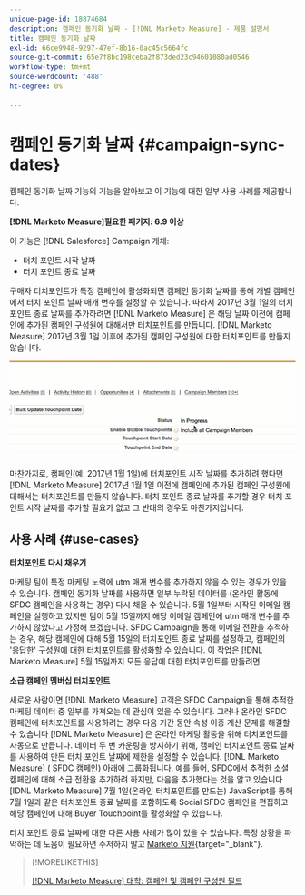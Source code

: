 ```yaml
---
unique-page-id: 18874684
description: 캠페인 동기화 날짜 - [!DNL Marketo Measure] - 제품 설명서
title: 캠페인 동기화 날짜
exl-id: 66ce9948-9297-47ef-8b16-0ac45c5664fc
source-git-commit: 65e7f8bc198ceba2f873ded23c94601080ad0546
workflow-type: tm+mt
source-wordcount: '488'
ht-degree: 0%

---
```


# 캠페인 동기화 날짜 {#campaign-sync-dates}

캠페인 동기화 날짜 기능의 기능을 알아보고 이 기능에 대한 일부 사용 사례를 제공합니다.

**[!DNL Marketo Measure]필요한 패키지: 6.9 이상**

이 기능은 [!DNL Salesforce] Campaign 개체:

* 터치 포인트 시작 날짜
* 터치 포인트 종료 날짜

구매자 터치포인트가 특정 캠페인에 활성화되면 캠페인 동기화 날짜를 통해 개별 캠페인에서 터치 포인트 날짜 매개 변수를 설정할 수 있습니다. 따라서 2017년 3월 1일의 터치포인트 종료 날짜를 추가하려면 [!DNL Marketo Measure] 은 해당 날짜 이전에 캠페인에 추가된 캠페인 구성원에 대해서만 터치포인트를 만듭니다. [!DNL Marketo Measure] 2017년 3월 1일 이후에 추가된 캠페인 구성원에 대한 터치포인트를 만들지 않습니다.

![](assets/1.gif)

마찬가지로, 캠페인(예: 2017년 1월 1일)에 터치포인트 시작 날짜를 추가하려 했다면 [!DNL Marketo Measure] 2017년 1월 1일 이전에 캠페인에 추가된 캠페인 구성원에 대해서는 터치포인트를 만들지 않습니다. 터치 포인트 종료 날짜를 추가할 경우 터치 포인트 시작 날짜를 추가할 필요가 없고 그 반대의 경우도 마찬가지입니다.

## 사용 사례 {#use-cases}

**터치포인트 다시 채우기**

마케팅 팀이 특정 마케팅 노력에 utm 매개 변수를 추가하지 않을 수 있는 경우가 있을 수 있습니다. 캠페인 동기화 날짜를 사용하면 일부 누락된 데이터를 (온라인 활동에 SFDC 캠페인을 사용하는 경우) 다시 채울 수 있습니다. 5월 1일부터 시작된 이메일 캠페인을 실행하고 있지만 팀이 5월 15일까지 해당 이메일 캠페인에 utm 매개 변수를 추가하지 않았다고 가정해 보겠습니다. SFDC Campaign을 통해 이메일 전환을 추적하는 경우, 해당 캠페인에 대해 5월 15일의 터치포인트 종료 날짜를 설정하고, 캠페인의 &#39;응답한&#39; 구성원에 대한 터치포인트를 활성화할 수 있습니다. 이 작업은 [!DNL Marketo Measure] 5월 15일까지 모든 응답에 대한 터치포인트를 만들려면

**소급 캠페인 멤버십 터치포인트**

새로운 사람이면 [!DNL Marketo Measure] 고객은 SFDC Campaign을 통해 추적한 마케팅 데이터 중 일부를 가져오는 데 관심이 있을 수 있습니다. 그러나 온라인 SFDC 캠페인에 터치포인트를 사용하려는 경우 다음 기간 동안 속성 이중 계산 문제를 해결할 수 있습니다 [!DNL Marketo Measure] 은 온라인 마케팅 활동을 위해 터치포인트를 자동으로 만듭니다. 데이터 두 번 카운팅을 방지하기 위해, 캠페인 터치포인트 종료 날짜를 사용하여 만든 터치 포인트 날짜에 제한을 설정할 수 있습니다. [!DNL Marketo Measure] ( SFDC 캠페인) 아래에 그룹화됩니다. 예를 들어, SFDC에서 추적한 소셜 캠페인에 대해 소급 전환을 추가하려 하지만, 다음을 추가했다는 것을 알고 있습니다 [!DNL Marketo Measure] 7월 1일(온라인 터치포인트를 만드는) JavaScript를 통해 7월 1일과 같은 터치포인트 종료 날짜를 포함하도록 Social SFDC 캠페인을 편집하고 해당 캠페인에 대해 Buyer Touchpoint를 활성화할 수 있습니다.

터치 포인트 종료 날짜에 대한 다른 사용 사례가 많이 있을 수 있습니다. 특정 상황을 파악하는 데 도움이 필요하면 주저하지 말고 [Marketo 지원](https://nation.marketo.com/t5/support/ct-p/Support){target=&quot;_blank&quot;}.

>[!MORELIKETHIS]
>
>[[!DNL Marketo Measure] 대학: 캠페인 및 캠페인 구성원 필드](https://learn.bizible.com/2-bizible-customization/137720https://universityonline.marketo.com/courses/bizible-fundamentals-channel-management/#/page/5c63007334d9f0367662b758)

